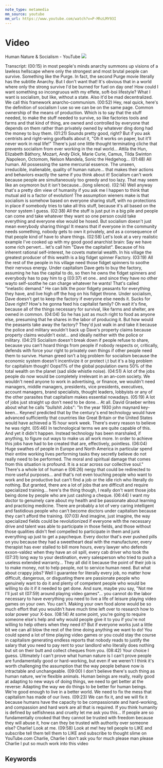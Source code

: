```yaml
---
note_type: metamedia
mm_source: youtube
mm_url: https://www.youtube.com/watch?v=P-MhzLMY93I
---
```


# Video

Human Nature & Socialism - YouTube
![](https://www.youtube.com/watch?v=P-MhzLMY93I)

Transcript:
(00:15) in most people's minds anarchy summons up visions of a lawless hellscape where only the strongest and most brutal people can survive. Something like the Purge. In fact, the second Purge movie literally has the subtitle Anarchy. But I don't want that! It's obvious that in a world where only the strong survive I'd be burned for fuel on day one! How could I want something so incongruous with my effete, soft-boi lifestyle? What I want is socialism, but like, without a state. Also it'd be mad decentralized. We call this framework anarcho-communism.
(00:52) Hey, real quick, here's the definition of socialism I use so we can be on the same page. Common ownership of the means of production. Which is to say that the stuff needed, to make the stuff needed to survive, so like factories tools and farms and that kind of thing, are owned and controlled by everyone that depends on them rather than privately owned by whatever ding dong had the money to buy them.
(01:21) Sounds pretty good, right? But if you ask centrists and right-wing goofballs about it, "Oh it works on paper, but it'll never work in real life!" There's just one little thought terminating cliche that prevents socialism from ever working in the real world... Attila the Hun, Elizabeth Báthory, Mozart, Andy Dick, Marie Curie, Camus, Tilda Swinton ,Napoleon, Octomom, Nelson Mandela, Sonic the Hedgehog...
(01:48) All human. All possessing the same mercurial essence. The unseen, irreducible, inalienable, quality of human nature... that makes their actions and behaviors exactly the same if you think about it! Socialism can't work because people are simultaneously too greedy and too lazy. That may seem like an oxymoron but it isn't because...(long silence).
(02:14) Well anyway that's a pretty dim view of humanity if you ask me I happen to think that mutual aid is a factor of evolution! The assumption wieners make is that socialism is somehow based on everyone sharing stuff, with no protections in place if somebody tries to take all this stuff, because it's all based on the honor system I guess.
(02:38) All the stuff is just put in a big pile and people can come and take whatever they want so one person could take everything and everyone else would be hosed. But socialism doesn't just mean everybody sharing things! It means that if everyone in the community needs something, nobody gets to own it privately, and as a consequence of that people kind of have to share things.
(02:58) Let's look at a very realistic example I've cooked up with my good good anarchist brain: Say we have some rich pervert... let's call him "Dave the capitalist". Because of his inherent rational self-interest, he covets material wealth. In his village the greatest producer of this wealth is a big fidget spinner Factory.
(03:19) All the rest of the people in his village need those fidget spinners to soothe their nervous energy. Under capitalism Dave gets to buy the factory, assuming he has the capital to do, so then he owns the fidget spinners and everybody has to pay him to g
(03:37) et one.. and since they have no other wayto self-soothe he can charge whatever he wants! That's called "inelastic demand." He can bilk the poor fidgety peasants for everything they have, and live high off the hog on his fidget throne. Under socialism, Dave doesn't get to keep the factory if everyone else needs it. Sucks for Dave right? How's he gonna feed his capitalist family? Oh wait it's fine, because all of the things necessary for survival, like farms and shelter, are owned in common.
(04:04) So he has just as much right to food as anyone else, presuming that he shares in the labor of producing it. But how would the peasants take away the factory? They'd just walk in and take it because the police and military wouldn't back up Dave's property claims because property claims wouldn't exist... and ideally neither with the police or military.
(04:21) Socialism doesn't break down if people refuse to share, because you can't hoard things from people if nobody respects or, critically, defends with force your right to privately own things if other people need them to survive. Human greed isn't a big problem for socialism because the economic system doesn't incentivize it or protect i,t but it's a big problem for capitalism though! Oops!1% of the global population owns 50% of the total wealth on the planet (sad slide whistle noise).
(04:51) A lot of the jobs people do now would be completely irrelevant in an an-com society. We wouldn't need anyone to work in advertising, or finance, we wouldn't need managers, middle managers, presidents, vice presidents, executives, account managers, brand specialists, thought leaders, lobbyists or any of the other parasites that capitalism makes essential nowadays.
(05:19) A lot of jobs just straight up don't need to be done... At all. David Graeber writes about what he calls "bullshit Jobs": "In the year 1930 john maynard key- keen... Keynes! predicted that by the century's end technology would have advanced sufficiently that countries like Great Britain or the United States would have achieved a 15 hour work week. There's every reason to believe he was right.
(05:46) In technological terms we are quite capable of this. And yet it didn't happen. Instead technology has been marshaled, if anything, to figure out ways to make us all work more. In order to achieve this jobs have had to be created that are, effectively, pointless.
(06:04) Huge swathes of people in Europe and North America in particular spend their entire working lives performing tasks they secretly believe do not really need to be performed. The moral and spiritual damage that comes from this situation is profound. It is a scar across our collective soul." There's a whole lot of human e
(06:26) nergy that could be redirected to more useful purposes... and that's not even touching people who want to work and be productive but can't find a job or the idle rich who literally do nothing. But granted, there are a lot of jobs that are difficult and require specialized training... here's the thing though, I really don't want those jobs being done by people who are just cashing a cheque.
(06:44) I want my doctor to genuinely care about my health and be passionate about learning and practicing medicine. There are probably a lot of very caring intelligent and fastidious people who can't become doctors under capitalism because they can't afford the training.
(07:03) And imagine, just imagine, the way specialized fields could be revolutionized if everyone with the necessary drive and talent was able to participate in those fields, and those without those qualities didn't feel compelled to participate in them and junk everything up just to get a paycheque. Every doctor that's ever pushed pills on you because they had a sweetheart deal with the manufacturer, every therapist has ever stalled to bill more hours, every lawyer who defends exxon-valdez when they have an oil spill, every cab driver who took the
(07:31) long way to your destination, every salesperson who tried to push a useless extended warranty... They all did it because the point of their job is to make money, not to help people, not to service human need. But what about crappy jobs? Well I guarantee for literally every job, no matter how difficult, dangerous, or disgusting there are passionate people who genuinely want to do it and plenty of competent people who would be willing to do it if it needed to get done. And sure, maybe you say, "Not me I'll just sit
(07:59) around playing video games"... you cannot do the labor necessary to have everything you need to live a life of leisure playing video games on your own. You can't. Making your own food alone would be so much effort that you wouldn't have much time left over to research how to solar power your X-box.
(08:14) At some point, you're going to require someone else's help and why would people give it to you if you're not willing to help others when they need it? But if everyone works just a little bit we can all blow the rest of the time doing anything we want to do! You could spend a lot of time playing video games or you could stay the course in capitalism generating endless reports that nobody reads to justify the salary that you need to pay rent to your landlord who literally does nothing but sit on their butt and collect cheques from you.
(08:42) Your choice I guess. Ultimately I can't prove what human nature is I can't prove people are fundamentally good or hard-working, but even if we weren't I think it's worth challenging the assumption that the way people behave now is intractable and unchangeable.
(09:00) I don't believe there's such thing as human nature, we're flexible animals. Human beings are really, really good at adapting to new ways of doing things, we need to get better at the reverse: Adapting the way we do things to be better for human beings. We're good enough to live in a better world. We need to fix the mess that capitalism has made of our lives.
(09:23) We can fix it, and we will fix it because humans have the capacity to be compassionate and hard-working, and compassion and hard work are all that is required. If you think humanity is defined by selfishness and cruelty let me ask you this... If people are so fundamentally crooked that they cannot be trusted with freedom because they will abuse it, how can they be trusted with authority over someone else? Charlie! Look at me.
(09:58) Look at me! hey tell people to LIKE and subscribe tell them tell them to LIKE and subscribe to thought slime on YouTube.com Charlie, Charlie I don't ask you for much please man please Charlie I put so much work into this video

## Keywords